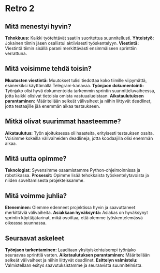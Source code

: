 # Retro 2 #

## Mitä menestyi hyvin? ##
**Tehokkuus:** Kaikki työtehtävät saatiin suoritettua suunnitellusti.
**Yhteistyö:** Jokainen tiimin jäsen osallistui aktiivisesti työskentelyyn.
**Viestintä:** Viestintä tiimin sisällä parani merkittävästi ensimmäiseen sprinttiin verrattuna.

## Mitä voisimme tehdä toisin? ##
**Muutosten viestintä:** Muutokset tulisi tiedottaa koko tiimille viipymättä, esimerkiksi käyttämällä Telegram-kanavaa.
**Työnjaon dokumentointi:** Työnjako olisi hyvä dokumentoida tarkemmin sprintin suunnitteluvaiheessa, jotta kaikki olisivat tietoisia omista vastuualueistaan.
**Aikataulutuksen parantaminen:** Määritellään selkeät välivaiheet ja niihin liittyvät deadlinet, jotta testaajille jää enemmän aikaa testaukseen.

## Mitkä olivat suurimmat haasteemme? ##
**Aikataulutus:** Työn ajoituksessa oli haasteita, erityisesti testauksen osalta. Voisimme kokeilla välivaiheiden deadlineja, jotta koodaajilla olisi enemmän aikaa.

## Mitä uutta opimme? ##
**Teknologiat:** Syvensimme osaamistamme Python-ohjelmoinnissa ja robotiikassa.
**Prosessit:** Opimme lisää tehokkaista työskentelytavoista ja niiden soveltamisesta projekteissamme.

## Mitä voimme juhlia? ##
**Eteneminen:** Olemme edenneet projektissa hyvin ja saavuttaneet merkittäviä välivaiheita.
**Asiakkaan hyväksyntä:** Asiakas on hyväksynyt sprintin käyttäjätarinat, mikä osoittaa, että olemme työskentelemässä oikeassa suunnassa.

## Seuraavat askeleet ##
**Työnjaon tarkentaminen:** Laaditaan yksityiskohtaisempi työnjako seuraavaa sprinttiä varten.
**Aikataulutuksen parantaminen:** Määritellään selkeät välivaiheet ja niihin liittyvät deadlinet.
**Esittelyn valmistelu:** Valmistellaan esitys saavutuksistamme ja seuraavista suunnitelmista.
